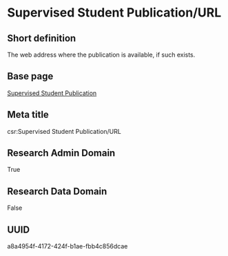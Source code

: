 # Supervised Student Publication/URL
## Short definition
The web address where the publication is available, if such exists.
## Base page
[Supervised Student Publication](../../Objects/Supervised%20Student%20Publication.md)
## Meta title
csr:Supervised Student Publication/URL
## Research Admin Domain
True
## Research Data Domain
False
## UUID
a8a4954f-4172-424f-b1ae-fbb4c856dcae
